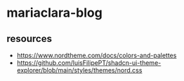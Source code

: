 # mariaclara-blog

## resources

- https://www.nordtheme.com/docs/colors-and-palettes
- https://github.com/luisFilipePT/shadcn-ui-theme-explorer/blob/main/styles/themes/nord.css
